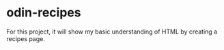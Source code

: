 # odin-recipes

For this project, it will show my basic understanding of HTML by creating a recipes page.